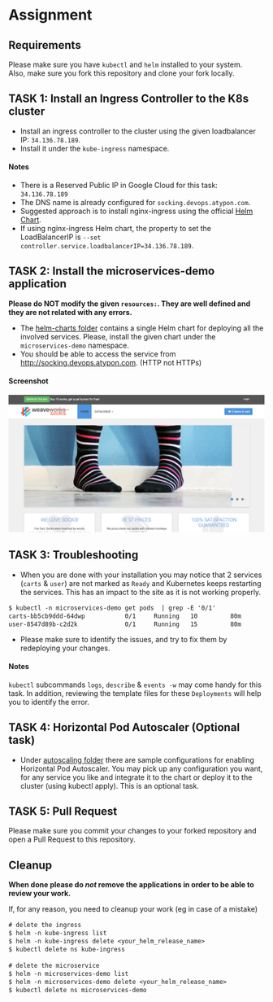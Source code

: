 # Assignment

## Requirements

Please make sure you have `kubectl` and `helm` installed to your system.  
Also, make sure you fork this repository and clone your fork locally.


## TASK 1: Install an Ingress Controller to the K8s cluster

* Install an ingress controller to the cluster using the given loadbalancer IP: `34.136.78.189`.
* Install it under the `kube-ingress` namespace.

#### Notes

* There is a Reserved Public IP in Google Cloud for this task: `34.136.78.189` 
* The DNS name is already configured for `socking.devops.atypon.com`.
* Suggested approach is to install nginx-ingress using the official [Helm Chart](https://docs.nginx.com/nginx-ingress-controller/installation/installation-with-helm/).
* If using nginx-ingress Helm chart, the property to set the LoadBalancerIP is `--set controller.service.loadbalancerIP=34.136.78.189`.

## TASK 2: Install the microservices-demo application

**Please do NOT modify the given `resources:`. They are well defined and they are not related with any errors.**

* The [helm-charts folder](./deploy/kubernetes/helm-chart/) contains a single Helm chart for deploying all the involved services. Please, install the given chart under the `microservices-demo` namespace.
* You should be able to access the service from http://socking.devops.atypon.com. (HTTP not HTTPs)

#### Screenshot
![Sock Shop frontend](/assets/sockshop-frontend.png?raw=true "Sock Shop frontend")

## TASK 3: Troubleshooting

* When you are done with your installation you may notice that 2 services (`carts` & `user`) are not marked as `Ready` and Kubernetes keeps restarting the services. This has an impact to the site as it is not working properly.
```
$ kubectl -n microservices-demo get pods  | grep -E '0/1'
carts-bb5cb9ddd-64dwp           0/1     Running   10         80m
user-8547d89b-c2d2k             0/1     Running   15         80m
```

* Please make sure to identify the issues, and try to fix them by redeploying your changes.

#### Notes

`kubectl` subcommands `logs`, `describe` & `events -w` may come handy for this task. In addition, reviewing the template files for these `Deployments` will help you to identify the error.

## TASK 4: Horizontal Pod Autoscaler (Optional task)

* Under [autoscaling folder](./deploy/kubernetes/autoscaling/) there are sample configurations for enabling Horizontal Pod Autoscaler. You may pick up any configuration you want, for any service you like and integrate it to the chart or deploy it to the cluster (using kubectl apply). This is an optional task.

## TASK 5: Pull Request

Please make sure you commit your changes to your forked repository and open a Pull Request to this repository.


## Cleanup

**When done please do *not* remove the applications in order to be able to review your work.**

If, for any reason, you need to cleanup your work (eg in case of a mistake)
```
# delete the ingress
$ helm -n kube-ingress list
$ helm -n kube-ingress delete <your_helm_release_name>
$ kubectl delete ns kube-ingress

# delete the microservice
$ helm -n microservices-demo list
$ helm -n microservices-demo delete <your_helm_release_name>
$ kubectl delete ns microservices-demo
```
